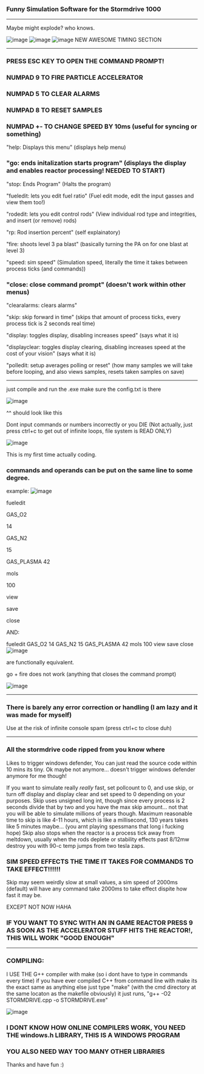 ### Funny Simulation Software for the Stormdrive 1000
___
Maybe might explode?
who knows.

![image](https://github.com/user-attachments/assets/41c81d90-98b8-459b-9e1b-4e1cc428e855)
![image](https://github.com/user-attachments/assets/0089c9d0-3ecf-417e-8c66-ccf6f30ab74d)
![image](https://github.com/user-attachments/assets/081389b5-bd0f-4f73-b509-2fe25636a44f)
NEW AWESOME TIMING SECTION

___
### PRESS ESC KEY TO OPEN THE COMMAND PROMPT! 

### NUMPAD 9 TO FIRE PARTICLE ACCELERATOR

### NUMPAD 5 TO CLEAR ALARMS

### NUMPAD 8 TO RESET SAMPLES

### NUMPAD +- TO CHANGE SPEED BY 10ms (useful for syncing or something)

"help: Displays this menu" (displays help menu)

### "go: ends initalization starts program" (displays the display and enables reactor processing! NEEDED TO START)

"stop: Ends Program" (Halts the program)

"fueledit: lets you edit fuel ratio" (Fuel edit mode, edit the input gasses and view them too!)

"rodedit: lets you edit control rods" (View individual rod type and integrities, and insert (or remove) rods)

"rp: Rod insertion percent" (self explainatory)

"fire: shoots level 3 pa blast" (basically turning the PA on for one blast at level 3)

"speed: sim speed" (Simulation speed, literally the time it takes between process ticks (and commands))

### "close: close command prompt" (doesn't work within other menus)

"clearalarms: clears alarms"

"skip: skip forward in time" (skips that amount of process ticks, every process tick is 2 seconds real time)

"display: toggles display, disabling increases speed" (says what it is)

"displayclear: toggles display clearing, disabling increases speed at the cost of your vision" (says what it is)

"polledit: setup averages polling or reset" (how many samples we will take before looping, and also views samples, resets taken samples on save)
___
just compile and run the .exe make sure the config.txt is there

![image](https://github.com/user-attachments/assets/24ced471-57ba-44cd-981d-f237120475a1)

^^ should look like this

Dont input commands or numbers incorrectly or you DIE (Not actually, just press ctrl+c to get out of infinite loops, file system is READ ONLY)

![image](https://github.com/user-attachments/assets/ec2cc8c4-d200-4ede-a18e-e5214a4fa62d)

This is my first time actually coding.

### commands and operands can be put on the same line to some degree.

example:
![image](https://github.com/user-attachments/assets/e3e05c38-c533-4b3a-a9a8-5ff12803d271)

fueledit

GAS_O2

14

GAS_N2

15

GAS_PLASMA 42

mols

100

view

save

close



AND:


fueledit GAS_O2 14 GAS_N2 15 GAS_PLASMA 42 mols 100 view save close
![image](https://github.com/user-attachments/assets/d6e11583-4da5-44aa-a70d-46e12a85c8fc)

are functionally equivalent.

go + fire does not work (anything that closes the command prompt)

![image](https://github.com/user-attachments/assets/53ddfe78-cb8e-48ec-9b58-ac050e420161)
___
### There is barely any error correction or handling (I am lazy and it was made for myself)
Use at the risk of infinite console spam (press ctrl+c to close duh)
___

### All the stormdrive code ripped from you know where


Likes to trigger windows defender, You can just read the source code within 10 mins its tiny.
Ok maybe not anymore... doesn't trigger windows defender anymore for me though!


If you want to simulate really *really* fast, set pollcount to 0, and use skip, or turn off display and display clear and set speed to 0 depending on your purposes. Skip uses unsigned long int, though since every process is 2 seconds divide that by two and you have the max skip amount... not that you will be able to simulate millions of years though. Maximum reasonable time to skip is like 4-11 hours, which is like a millisecond, 130 years takes like 5 minutes maybe... (you arnt playing spessmans that long i fucking hope)
Skip also stops when the reactor is a process tick away from meltdown, usually when the rods deplete or stability effects past 8/12mw destroy you with 90-c temp jumps from two tesla zaps.

### SIM SPEED EFFECTS THE TIME IT TAKES FOR COMMANDS TO TAKE EFFECT!!!!!!
Skip may seem weirdly slow at small values, a sim speed of 2000ms (default) will have any command take 2000ms to take effect dispite how fast it may be.

EXCEPT NOT NOW HAHA

### IF YOU WANT TO SYNC WITH AN IN GAME REACTOR PRESS 9 AS SOON AS THE ACCELERATOR STUFF HITS THE REACTOR!, THIS WILL WORK "GOOD ENOUGH"
___
### COMPILING:
I USE THE G++ compiler with make (so i dont have to type in commands every time)
if you have ever compiled C++ from command line with make its the exact same as anything else
just type "make" (with the cmd directory at the same locaton as the makefile obviously)
it just runs, "g++ -O2 STORMDRIVE.cpp -o STORMDRIVE.exe"

![image](https://github.com/user-attachments/assets/fc68abdb-3058-445b-a42d-b34dfdb34798)

### I DONT KNOW HOW ONLINE COMPILERS WORK, YOU NEED THE windows.h LIBRARY, THIS IS A WINDOWS PROGRAM
### YOU ALSO NEED WAY TOO MANY OTHER LIBRARIES
Thanks and have fun :)
